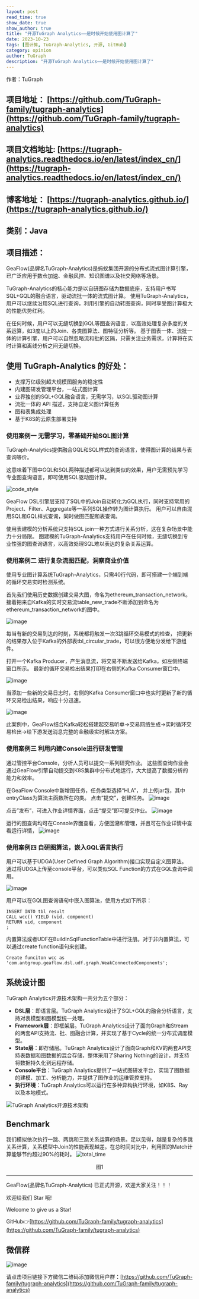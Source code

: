 ```yaml
---
layout: post
read_time: true
show_date: true
show_author: true
title: "开源TuGraph Analytics——是时候开始使用图计算了"
date: 2023-10-23
tags: [图计算, TuGraph-Analytics, 开源, GitHub]
category: opinion
author: TuGraph
description: "开源TuGraph Analytics——是时候开始使用图计算了"
---
```

作者：TuGraph

## 项目地址： [https://github.com/TuGraph-family/tugraph-analytics](https://github.com/TuGraph-family/tugraph-analytics)
## 项目文档地址: [https://tugraph-analytics.readthedocs.io/en/latest/index_cn/](https://tugraph-analytics.readthedocs.io/en/latest/index_cn/)
## 博客地址： [https://tugraph-analytics.github.io/](https://tugraph-analytics.github.io/)
## 类别：Java
## 项目描述：
GeaFlow(品牌名TuGraph-Analytics)是蚂蚁集团开源的分布式流式图计算引擎，已广泛应用于数仓加速、金融风控、知识图谱以及社交网络等场景。


TuGraph-Analytics的核心能力是以自研图存储为数据底座，支持用户书写SQL+GQL的融合语言，驱动流批一体的流式图计算。
使用TuGraph-Analytics，用户可以继续沿用SQL进行查询，利用引擎的自动转图查询，同时享受图计算极大的性能优势红利。

在任何时候，用户可以无缝切换到GQL等图查询语言，以高效处理复杂多度的关系运算，如3度以上的Join、各类图算法、图特征分析等。
基于图表一体、流批一体的计算引擎，用户可以自然忽略流和批的区隔，只需关注业务需求，计算将在实时计算和离线分析之间无缝切换。

## 使用 TuGraph-Analytics 的好处：
* 支撑万亿级别超大规模图服务的稳定性
* 内建图研发管理平台，一站式图计算
* 业界独创的SQL+GQL融合语言，无需学习，以SQL驱动图计算
* 流批一体的 API 描述，支持自定义图计算任务
* 图和表集成处理
* 基于K8S的云原生部署支持

### 使用案例一 无需学习，零基础开始SQL图计算

TuGraph-Analytics提供融合GQL和SQL样式的查询语言，使得图计算的结果与表查询等价。

这意味着下图中GQL和SQL两种描述都可以达到类似的效果，用户无需预先学习专业图查询语言，即可使用SQL驱动图计算。

![code_style](../../../../assets/images/posts/20230906/code_style.jpg)


GeaFlow DSL引擎层支持了SQL中的Join自动转化为GQL执行，同时支持常用的Project、Filter、Aggregate等一系列SQL操作转为图计算执行。
用户可以自由混用SQL和GQL样式查询，同时做图匹配和表查询。

使用表建模的分析系统只支持SQL join一种方式进行关系分析，这在复杂场景中能力十分局限。
图建模的TuGraph-Analytics支持用户在任何时候，无缝切换到专业性强的图查询语言，以高效处理SQL难以表达的复杂关系运算。

### 使用案例二 进行复杂流图匹配，洞察商业价值
使用专业图计算系统TuGraph-Analytics，只需40行代码，即可搭建一个端到端的循环交易实时检测系统。

首先我们使用历史数据创建交易大图，命名为ethereum_transaction_network。 
接着把来自Kafka的实时交易流table_new_trade不断添加到命名为ethereum_transaction_network的图中。

![image](../../../../assets/images/posts/20230630/kafka_004.png)

每当有新的交易到达的时刻，系统都将触发一次3跳循环交易模式的检查， 把更新的结果存入位于Kafka的外部表tbl_circular_trade，可以很方便地分发给下游组件。

打开一个Kafka Producer，产生消息流，将交易不断发送给Kafka，如左侧终端窗口所示。 最新的循环交易检出结果打印在右侧的Kafka Consumer窗口中。

![image](../../../../assets/images/posts/20230630/kafka_005.png)

当添加一些新的交易日志时，右侧的Kafka Consumer窗口中也实时更新了新的循环交易检出结果，响应十分迅速。

![image](../../../../assets/images/posts/20230630/kafka_006.png)

此案例中，GeaFlow结合Kafka轻松搭建起交易听单->交易网络生成->实时循环交易检出->给下游发送消息完整的金融级实时解决方案。

### 使用案例三 利用内建Console进行研发管理
通过管控平台Console，分析人员可以提交一系列研究作业。 
这些图查询作业会通过GeaFlow引擎自动提交到K8S集群中分布式地运行，大大提高了数据分析的能力和效率。

在GeaFlow Console中新增图任务，任务类型选择“HLA”， 并上传jar包，其中entryClass为算法主函数所在的类。 
点击“提交”，创建任务。
![image](../../../../assets/images/posts/20230815/002.png)

点击”发布”，可进入作业详情界面，点击“提交”即可提交作业。
![image](../../../../assets/images/posts/20230815/004.png)

运行的图查询均可在Console界面查看，方便回溯和管理，并且可在作业详情中查看运行详情，
![image](../../../../assets/images/posts/20230815/005.png)

### 使用案例四 自研图算法，嵌入GQL语言执行
用户可以基于UDGA(User Defined Graph Algorithm)接口实现自定义图算法。
通过将UDGA上传至console平台，可以类似SQL Function的方式在GQL查询中调用。

![image](../../../../assets/images/posts/20230816/tu1.png)

用户可以在GQL图查询语句中嵌入图算法，使用方式如下所示：

```roomsql
INSERT INTO tbl_result
CALL wcc() YIELD (vid, component)
RETURN vid, component
;
```
内置算法或者UDF在BuildInSqlFunctionTable中进行注册。对于非内置算法，可以通过create function语句来创建。

```roomsql
Create funciton wcc as 'com.antgroup.geaflow.dsl.udf.graph.WeakConnectedComponents';
```

## 系统设计图
TuGraph Analytics开源技术架构一共分为五个部分：

* **DSL层**：即语言层。TuGraph Analytics设计了SQL+GQL的融合分析语言，支持对表模型和图模型统一处理。
* **Framework层**：即框架层。TuGraph Analytics设计了面向Graph和Stream的两套API支持流、批、图融合计算，并实现了基于Cycle的统一分布式调度模型。
* **State层**：即存储层。TuGraph Analytics设计了面向Graph和KV的两套API支持表数据和图数据的混合存储，整体采用了Sharing Nothing的设计，并支持将数据持久化到远程存储。
* **Console平台**：TuGraph Analytics提供了一站式图研发平台，实现了图数据的建模、加工、分析能力，并提供了图作业的运维管控支持。
* **执行环境**：TuGraph Analytics可以运行在多种异构执行环境，如K8S、Ray以及本地模式。

![TuGraph Analytics开源技术架构](../../../../assets/images/posts/20230821/tu1.png)

## Benchmark
我们模拟依次执行一跳、两跳和三跳关系运算的场景。足以见得，越是复杂的多跳关系计算，关系模型中Join的性能表现越差。在总时间对比中，利用图的Match计算能够节约超过90%的耗时。
![total_time](../../../../assets/images/posts/20230906/vs_join_total_time_cn.jpg)
<center>图1</center>

------------------------

GeaFlow(品牌名TuGraph-Analytics) 已正式开源，欢迎大家关注！！！

欢迎给我们 Star 哦!

Welcome to give us a Star!

GitHub👉[https://github.com/TuGraph-family/tugraph-analytics](https://github.com/TuGraph-family/tugraph-analytics)

## 微信群
![image](../../../../assets/images/wechat.png)

请点击项目链接下方微信二维码添加微信用户群：[https://github.com/TuGraph-family/tugraph-analytics](https://github.com/TuGraph-family/tugraph-analytics)
